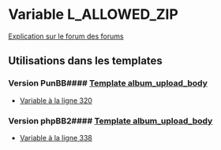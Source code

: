 # Variable L_ALLOWED_ZIP
[Explication sur le forum des forums](http://forum.forumactif.com/t294113-listing-des-variables#L_ALLOWED_ZIP)
## Utilisations dans les templates
### Version PunBB#### [Template album_upload_body](punbb/album_upload_body.md)
* [Variable à la ligne 320](../punbb/album_upload_body.tpl#L320)
### Version phpBB2#### [Template album_upload_body](subsilver/album_upload_body.md)
* [Variable à la ligne 338](../subsilver/album_upload_body.tpl#L338)